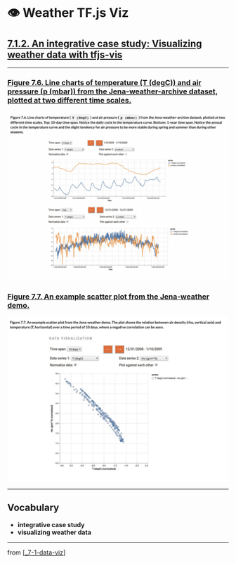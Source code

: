 # 👁 Weather TF.js Viz

## [**7.1.2.** An integrative case study: Visualizing weather data with tfjs-vis](https://livebook.manning.com/book/deep-learning-with-javascript/chapter-7/60)

---

### [**Figure 7.6.** Line charts of temperature (T (degC)) and air pressure (p (mbar)) from the Jena-weather-archive dataset, plotted at two different time scales.](https://livebook.manning.com/book/deep-learning-with-javascript/chapter-7/ch07fig06)

<img src="../../../assets/figures/Figure_7-6.png">

### [**Figure 7.7.** An example scatter plot from the Jena-weather demo.](https://livebook.manning.com/book/deep-learning-with-javascript/chapter-7/ch07fig07)

<img src="../../../assets/figures/Figure_7-7.png">

---

## **Vocabulary**

- **integrative case study**
- **visualizing weather data**

---

from [[_7-1-data-viz]]

[//begin]: # "Autogenerated link references for markdown compatibility"
[_7-1-data-viz]: _7-1-data-viz.md "7.1 👁 Data Viz"
[//end]: # "Autogenerated link references"
